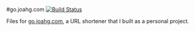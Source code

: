 #go.joahg.com [![Build Status](https://travis-ci.org/JoahG/go.joahg.com.png)](https://travis-ci.org/JoahG/go.joahg.com)

Files for [go.joahg.com](http://go.joahg.com), a URL shortener that I built as a personal project.